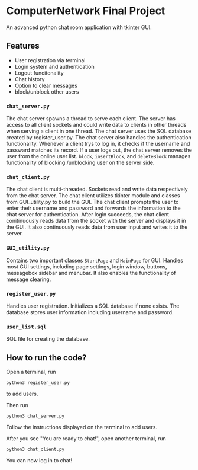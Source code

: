 # ComputerNetwork Final Project

An advanced python chat room application with tkinter GUI.

## Features

- User registration via terminal
- Login system and authentication
- Logout funcitonality
- Chat history
- Option to clear messages
- block/unblock other users

### `chat_server.py`

The chat server spawns a thread to serve each client. The server has access to all client sockets and could write data to clients in other threads when serving a client in one thread. The chat server uses the SQL database created by register_user.py. The chat server also handles the authentication functionality. Whenever a client trys to log in, it checks if the username and passward matches its record. If a user logs out, the chat server removes the user from the online user list. `block`, `insertBlock`, and `deleteBlock` manages functionality of blocking /unblocking user on the server side.

### `chat_client.py`

The chat client is multi-threaded. Sockets read and write data respectively from the chat server. The chat client utilizes tkinter module and classes from GUI_utility.py to build the GUI. The chat client prompts the user to enter their username and password and forwards the information to the chat server for authentication. After login succeeds, the chat client conitinuously reads data from the socket with the server and displays it in the GUI. It also continuously reads data from user input and writes it to the server.

### `GUI_utility.py`

Contains two important classes `StartPage` and `MainPage` for GUI. Handles most GUI settings, including page settings, login window, buttons, messagebox sidebar and menubar. It also enables the functionality of message clearing.

### `register_user.py`

Handles user registration. Initializes a SQL database if none exists. The database stores user information including username and password.

### `user_list.sql`

SQL file for creating the database.

## How to run the code?

Open a terminal, run

```
python3 register_user.py
```

to add users.

Then run

```
python3 chat_server.py
```

Follow the instructions displayed on the terminal to add users.

After you see "You are ready to chat!", open another terminal, run

```
python3 chat_client.py
```

You can now log in to chat!

